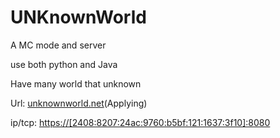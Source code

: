 # UNKnownWorld
A MC mode and server  

use both python and Java  

Have many world that unknown  

Url: [unknownworld.net](https://unknownworld.net)(Applying)  

ip/tcp: <https://[2408:8207:24ac:9760:b5bf:121:1637:3f10]:8080>  
